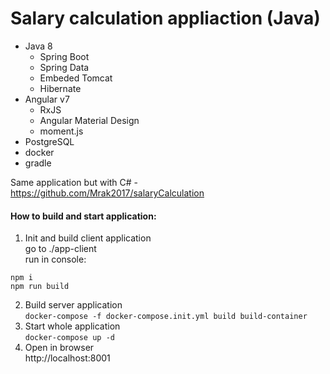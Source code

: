 # Salary calculation appliaction (Java)
+ Java 8
    + Spring Boot
    + Spring Data
    + Embeded Tomcat
    + Hibernate
+ Angular v7 
    + RxJS
    + Angular Material Design
    + moment.js 
+ PostgreSQL
+ docker
+ gradle

Same application but with C# - https://github.com/Mrak2017/salaryCalculation

#### How to build and start application:
1) Init and build client application  
   go to ./app-client  
   run in console:  
```
npm i
npm run build
```
2) Build server application  
`docker-compose -f docker-compose.init.yml build build-container`
3) Start whole application  
`docker-compose up -d`
4) Open in browser  
http://localhost:8001

